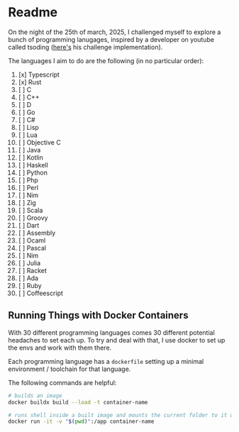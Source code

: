 # Readme

On the night of the 25th of march, 2025, I challenged myself to explore a bunch of programming 
lanugages, inspired by a developer on youtube called tsoding ([here's](https://github.com/tsoding/aoc-2020) his challenge implementation).

The languages I aim to do are the following (in no particular order):

1. [x] Typescript
2. [x] Rust
3. [ ] C
4. [ ] C++
5. [ ] D
6. [ ] Go
7. [ ] C#
8. [ ] Lisp
9. [ ] Lua
10. [ ] Objective C
11. [ ] Java
12. [ ] Kotlin
13. [ ] Haskell
14. [ ] Python
15. [ ] Php
16. [ ] Perl
17. [ ] Nim
18. [ ] Zig
19. [ ] Scala
20. [ ] Groovy
21. [ ] Dart
22. [ ] Assembly
23. [ ] Ocaml
24. [ ] Pascal
25. [ ] Nim
26. [ ] Julia
27. [ ] Racket
28. [ ] Ada
29. [ ] Ruby
30. [ ] Coffeescript

## Running Things with Docker Containers

With 30 different programming languages comes 30 different potential headaches to set each up. To try
and deal with that, I use docker to set up the envs and work with them there.

Each programming language has a `dockerfile` setting up a minimal environment / toolchain for that language.

The following commands are helpful:

```bash
# builds an image
docker buildx build --load -t container-name

# runs shell inside a built image and mounts the current folder to it under /app
docker run -it -v "$(pwd)":/app container-name
```

